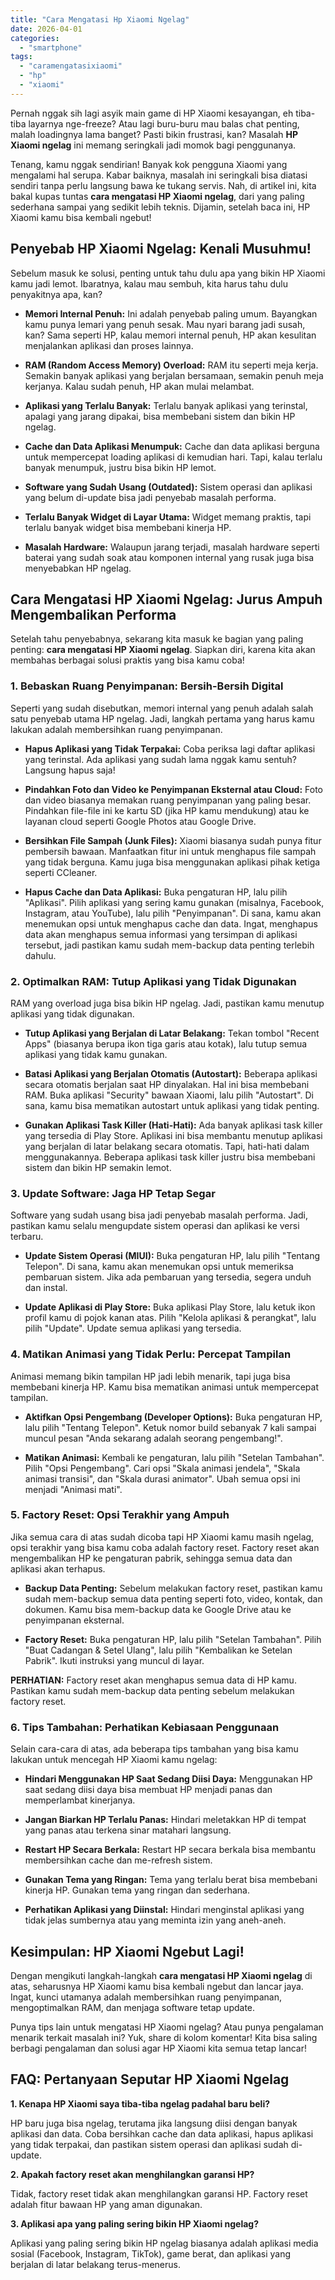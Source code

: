 ```yaml
---
title: "Cara Mengatasi Hp Xiaomi Ngelag"
date: 2026-04-01
categories: 
  - "smartphone"
tags: 
  - "caramengatasixiaomi"
  - "hp"
  - "xiaomi"
---
```


Pernah nggak sih lagi asyik main game di HP Xiaomi kesayangan, eh tiba-tiba layarnya nge-freeze? Atau lagi buru-buru mau balas chat penting, malah loadingnya lama banget? Pasti bikin frustrasi, kan? Masalah **HP Xiaomi ngelag** ini memang seringkali jadi momok bagi penggunanya.

Tenang, kamu nggak sendirian! Banyak kok pengguna Xiaomi yang mengalami hal serupa. Kabar baiknya, masalah ini seringkali bisa diatasi sendiri tanpa perlu langsung bawa ke tukang servis. Nah, di artikel ini, kita bakal kupas tuntas **cara mengatasi HP Xiaomi ngelag**, dari yang paling sederhana sampai yang sedikit lebih teknis. Dijamin, setelah baca ini, HP Xiaomi kamu bisa kembali ngebut!

## Penyebab HP Xiaomi Ngelag: Kenali Musuhmu!

Sebelum masuk ke solusi, penting untuk tahu dulu apa yang bikin HP Xiaomi kamu jadi lemot. Ibaratnya, kalau mau sembuh, kita harus tahu dulu penyakitnya apa, kan?

- **Memori Internal Penuh:** Ini adalah penyebab paling umum. Bayangkan kamu punya lemari yang penuh sesak. Mau nyari barang jadi susah, kan? Sama seperti HP, kalau memori internal penuh, HP akan kesulitan menjalankan aplikasi dan proses lainnya.
    
- **RAM (Random Access Memory) Overload:** RAM itu seperti meja kerja. Semakin banyak aplikasi yang berjalan bersamaan, semakin penuh meja kerjanya. Kalau sudah penuh, HP akan mulai melambat.
    
- **Aplikasi yang Terlalu Banyak:** Terlalu banyak aplikasi yang terinstal, apalagi yang jarang dipakai, bisa membebani sistem dan bikin HP ngelag.
    
- **Cache dan Data Aplikasi Menumpuk:** Cache dan data aplikasi berguna untuk mempercepat loading aplikasi di kemudian hari. Tapi, kalau terlalu banyak menumpuk, justru bisa bikin HP lemot.
    
- **Software yang Sudah Usang (Outdated):** Sistem operasi dan aplikasi yang belum di-update bisa jadi penyebab masalah performa.
    
- **Terlalu Banyak Widget di Layar Utama:** Widget memang praktis, tapi terlalu banyak widget bisa membebani kinerja HP.
    
- **Masalah Hardware:** Walaupun jarang terjadi, masalah hardware seperti baterai yang sudah soak atau komponen internal yang rusak juga bisa menyebabkan HP ngelag.
    

## Cara Mengatasi HP Xiaomi Ngelag: Jurus Ampuh Mengembalikan Performa

Setelah tahu penyebabnya, sekarang kita masuk ke bagian yang paling penting: **cara mengatasi HP Xiaomi ngelag**. Siapkan diri, karena kita akan membahas berbagai solusi praktis yang bisa kamu coba!

### 1\. Bebaskan Ruang Penyimpanan: Bersih-Bersih Digital

Seperti yang sudah disebutkan, memori internal yang penuh adalah salah satu penyebab utama HP ngelag. Jadi, langkah pertama yang harus kamu lakukan adalah membersihkan ruang penyimpanan.

- **Hapus Aplikasi yang Tidak Terpakai:** Coba periksa lagi daftar aplikasi yang terinstal. Ada aplikasi yang sudah lama nggak kamu sentuh? Langsung hapus saja!
    
- **Pindahkan Foto dan Video ke Penyimpanan Eksternal atau Cloud:** Foto dan video biasanya memakan ruang penyimpanan yang paling besar. Pindahkan file-file ini ke kartu SD (jika HP kamu mendukung) atau ke layanan cloud seperti Google Photos atau Google Drive.
    
- **Bersihkan File Sampah (Junk Files):** Xiaomi biasanya sudah punya fitur pembersih bawaan. Manfaatkan fitur ini untuk menghapus file sampah yang tidak berguna. Kamu juga bisa menggunakan aplikasi pihak ketiga seperti CCleaner.
    
- **Hapus Cache dan Data Aplikasi:** Buka pengaturan HP, lalu pilih "Aplikasi". Pilih aplikasi yang sering kamu gunakan (misalnya, Facebook, Instagram, atau YouTube), lalu pilih "Penyimpanan". Di sana, kamu akan menemukan opsi untuk menghapus cache dan data. Ingat, menghapus data akan menghapus semua informasi yang tersimpan di aplikasi tersebut, jadi pastikan kamu sudah mem-backup data penting terlebih dahulu.
    

### 2\. Optimalkan RAM: Tutup Aplikasi yang Tidak Digunakan

RAM yang overload juga bisa bikin HP ngelag. Jadi, pastikan kamu menutup aplikasi yang tidak digunakan.

- **Tutup Aplikasi yang Berjalan di Latar Belakang:** Tekan tombol "Recent Apps" (biasanya berupa ikon tiga garis atau kotak), lalu tutup semua aplikasi yang tidak kamu gunakan.
    
- **Batasi Aplikasi yang Berjalan Otomatis (Autostart):** Beberapa aplikasi secara otomatis berjalan saat HP dinyalakan. Hal ini bisa membebani RAM. Buka aplikasi "Security" bawaan Xiaomi, lalu pilih "Autostart". Di sana, kamu bisa mematikan autostart untuk aplikasi yang tidak penting.
    
- **Gunakan Aplikasi Task Killer (Hati-Hati):** Ada banyak aplikasi task killer yang tersedia di Play Store. Aplikasi ini bisa membantu menutup aplikasi yang berjalan di latar belakang secara otomatis. Tapi, hati-hati dalam menggunakannya. Beberapa aplikasi task killer justru bisa membebani sistem dan bikin HP semakin lemot.
    

### 3\. Update Software: Jaga HP Tetap Segar

Software yang sudah usang bisa jadi penyebab masalah performa. Jadi, pastikan kamu selalu mengupdate sistem operasi dan aplikasi ke versi terbaru.

- **Update Sistem Operasi (MIUI):** Buka pengaturan HP, lalu pilih "Tentang Telepon". Di sana, kamu akan menemukan opsi untuk memeriksa pembaruan sistem. Jika ada pembaruan yang tersedia, segera unduh dan instal.
    
- **Update Aplikasi di Play Store:** Buka aplikasi Play Store, lalu ketuk ikon profil kamu di pojok kanan atas. Pilih "Kelola aplikasi & perangkat", lalu pilih "Update". Update semua aplikasi yang tersedia.
    

### 4\. Matikan Animasi yang Tidak Perlu: Percepat Tampilan

Animasi memang bikin tampilan HP jadi lebih menarik, tapi juga bisa membebani kinerja HP. Kamu bisa mematikan animasi untuk mempercepat tampilan.

- **Aktifkan Opsi Pengembang (Developer Options):** Buka pengaturan HP, lalu pilih "Tentang Telepon". Ketuk nomor build sebanyak 7 kali sampai muncul pesan "Anda sekarang adalah seorang pengembang!".
    
- **Matikan Animasi:** Kembali ke pengaturan, lalu pilih "Setelan Tambahan". Pilih "Opsi Pengembang". Cari opsi "Skala animasi jendela", "Skala animasi transisi", dan "Skala durasi animator". Ubah semua opsi ini menjadi "Animasi mati".
    

### 5\. Factory Reset: Opsi Terakhir yang Ampuh

Jika semua cara di atas sudah dicoba tapi HP Xiaomi kamu masih ngelag, opsi terakhir yang bisa kamu coba adalah factory reset. Factory reset akan mengembalikan HP ke pengaturan pabrik, sehingga semua data dan aplikasi akan terhapus.

- **Backup Data Penting:** Sebelum melakukan factory reset, pastikan kamu sudah mem-backup semua data penting seperti foto, video, kontak, dan dokumen. Kamu bisa mem-backup data ke Google Drive atau ke penyimpanan eksternal.
    
- **Factory Reset:** Buka pengaturan HP, lalu pilih "Setelan Tambahan". Pilih "Buat Cadangan & Setel Ulang", lalu pilih "Kembalikan ke Setelan Pabrik". Ikuti instruksi yang muncul di layar.
    

**PERHATIAN:** Factory reset akan menghapus semua data di HP kamu. Pastikan kamu sudah mem-backup data penting sebelum melakukan factory reset.

### 6\. Tips Tambahan: Perhatikan Kebiasaan Penggunaan

Selain cara-cara di atas, ada beberapa tips tambahan yang bisa kamu lakukan untuk mencegah HP Xiaomi kamu ngelag:

- **Hindari Menggunakan HP Saat Sedang Diisi Daya:** Menggunakan HP saat sedang diisi daya bisa membuat HP menjadi panas dan memperlambat kinerjanya.
    
- **Jangan Biarkan HP Terlalu Panas:** Hindari meletakkan HP di tempat yang panas atau terkena sinar matahari langsung.
    
- **Restart HP Secara Berkala:** Restart HP secara berkala bisa membantu membersihkan cache dan me-refresh sistem.
    
- **Gunakan Tema yang Ringan:** Tema yang terlalu berat bisa membebani kinerja HP. Gunakan tema yang ringan dan sederhana.
    
- **Perhatikan Aplikasi yang Diinstal:** Hindari menginstal aplikasi yang tidak jelas sumbernya atau yang meminta izin yang aneh-aneh.
    

## Kesimpulan: HP Xiaomi Ngebut Lagi!

Dengan mengikuti langkah-langkah **cara mengatasi HP Xiaomi ngelag** di atas, seharusnya HP Xiaomi kamu bisa kembali ngebut dan lancar jaya. Ingat, kunci utamanya adalah membersihkan ruang penyimpanan, mengoptimalkan RAM, dan menjaga software tetap update.

Punya tips lain untuk mengatasi HP Xiaomi ngelag? Atau punya pengalaman menarik terkait masalah ini? Yuk, share di kolom komentar! Kita bisa saling berbagi pengalaman dan solusi agar HP Xiaomi kita semua tetap lancar!

## FAQ: Pertanyaan Seputar HP Xiaomi Ngelag

**1\. Kenapa HP Xiaomi saya tiba-tiba ngelag padahal baru beli?**

HP baru juga bisa ngelag, terutama jika langsung diisi dengan banyak aplikasi dan data. Coba bersihkan cache dan data aplikasi, hapus aplikasi yang tidak terpakai, dan pastikan sistem operasi dan aplikasi sudah di-update.

**2\. Apakah factory reset akan menghilangkan garansi HP?**

Tidak, factory reset tidak akan menghilangkan garansi HP. Factory reset adalah fitur bawaan HP yang aman digunakan.

**3\. Aplikasi apa yang paling sering bikin HP Xiaomi ngelag?**

Aplikasi yang paling sering bikin HP ngelag biasanya adalah aplikasi media sosial (Facebook, Instagram, TikTok), game berat, dan aplikasi yang berjalan di latar belakang terus-menerus.
